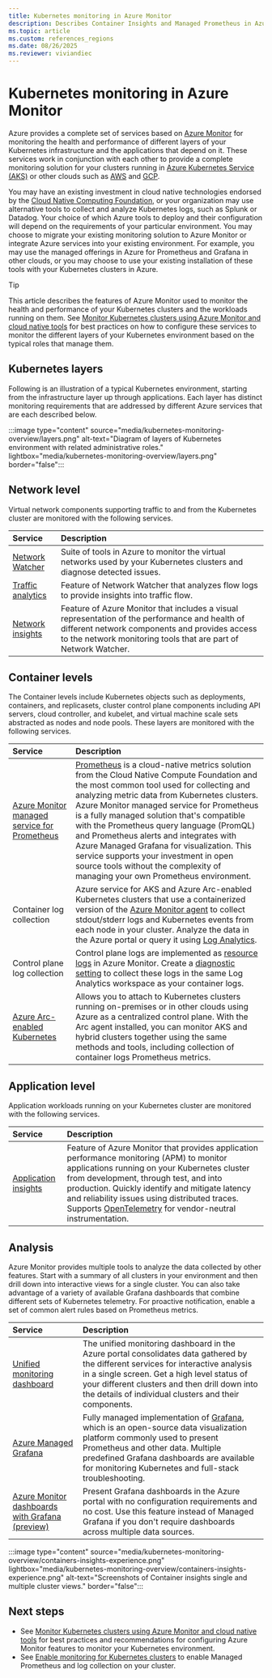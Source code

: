 ```yaml
---
title: Kubernetes monitoring in Azure Monitor
description: Describes Container Insights and Managed Prometheus in Azure Monitor, which work together to monitor your Kubernetes clusters.
ms.topic: article
ms.custom: references_regions
ms.date: 08/26/2025
ms.reviewer: viviandiec
---
```


# Kubernetes monitoring in Azure Monitor

Azure provides a complete set of services based on [Azure Monitor](../fundamentals/overview.md) for monitoring the health and performance of different layers of your Kubernetes infrastructure and the applications that depend on it. These services work in conjunction with each other to provide a complete monitoring solution for your clusters running in [Azure Kubernetes Service (AKS)](/azure/aks/intro-kubernetes) or other clouds such as [AWS](https://aws.amazon.com/kubernetes/) and [GCP](https://cloud.google.com/kubernetes-engine). 

You may have an existing investment in cloud native technologies endorsed by the [Cloud Native Computing Foundation](https://www.cncf.io/), or your organization may use alternative tools to collect and analyze Kubernetes logs, such as Splunk or Datadog. Your choice of which Azure tools to deploy and their configuration will depend on the requirements of your particular environment. You may choose to migrate your existing monitoring solution to Azure Monitor or integrate Azure services into your existing environment. For example, you may use the managed offerings in Azure for Prometheus and Grafana in other clouds, or you may choose to use your existing installation of these tools with your Kubernetes clusters in Azure. 

> [!TIP]
> This article describes the features of Azure Monitor used to monitor the health and performance of your Kubernetes clusters and the workloads running on them. See [Monitor Kubernetes clusters using Azure Monitor and cloud native tools](./monitor-kubernetes.md) for best practices on how to configure these services to monitor the different layers of your Kubernetes environment based on the typical roles that manage them.


## Kubernetes layers
Following is an illustration of a typical Kubernetes environment, starting from the infrastructure layer up through applications. Each layer has distinct monitoring requirements that are addressed by different Azure services that are each described below.

:::image type="content" source="media/kubernetes-monitoring-overview/layers.png" alt-text="Diagram of layers of Kubernetes environment with related administrative roles." lightbox="media/kubernetes-monitoring-overview/layers.png"  border="false":::

## Network level
Virtual network components supporting traffic to and from the Kubernetes cluster are monitored with the following services.

| Service | Description |
|:---|:---|
| [Network Watcher](/azure/network-watcher/network-watcher-monitoring-overview) | Suite of tools in Azure to monitor the virtual networks used by your Kubernetes clusters and diagnose detected issues. |
| [Traffic analytics](/azure/network-watcher/traffic-analytics) | Feature of Network Watcher that analyzes flow logs to provide insights into traffic flow. | 
| [Network insights](/azure/network-watcher/network-insights-overview) | Feature of Azure Monitor that includes a visual representation of the performance and health of different network components and provides access to the network monitoring tools that are part of Network Watcher. |

## Container levels
The Container levels include Kubernetes objects such as deployments, containers, and replicasets, cluster control plane components including API servers, cloud controller, and kubelet, and virtual machine scale sets abstracted as nodes and node pools. These layers are monitored with the following services.

| Service | Description |
|:---|:---|
| [Azure Monitor managed service for Prometheus](../essentials/prometheus-metrics-overview.md) | [Prometheus](https://prometheus.io) is a cloud-native metrics solution from the Cloud Native Compute Foundation and the most common tool used for collecting and analyzing metric data from Kubernetes clusters. Azure Monitor managed service for Prometheus is a fully managed solution that's compatible with the Prometheus query language (PromQL) and Prometheus alerts and integrates with Azure Managed Grafana for visualization. This service supports your investment in open source tools without the complexity of managing your own Prometheus environment. |
| Container log collection | Azure service for AKS and Azure Arc-enabled Kubernetes clusters that use a containerized version of the [Azure Monitor agent](../agents/agents-overview.md) to collect stdout/stderr logs and Kubernetes events from each node in your cluster. Analyze the data in the Azure portal or query it using [Log Analytics](../logs/log-analytics-overview.md).   |
| Control plane log collection | Control plane logs are implemented as [resource logs](../platform/resource-logs.md) in Azure Monitor. Create a [diagnostic setting](../platform/diagnostic-settings.md) to collect these logs in the same Log Analytics workspace as your container logs. | 
| [Azure Arc-enabled Kubernetes](container-insights-enable-arc-enabled-clusters.md) | Allows you to attach to Kubernetes clusters running on-premises or in other clouds using Azure as a centralized control plane. With the Arc agent installed, you can monitor AKS and hybrid clusters together using the same methods and tools, including collection of container logs Prometheus metrics. |


## Application level
Application workloads running on your Kubernetes cluster are monitored with the following services.

| Service | Description |
|:---|:---|
| [Application insights](../app/app-insights-overview.md) |  Feature of Azure Monitor that provides application performance monitoring (APM) to monitor applications running on your Kubernetes cluster from development, through test, and into production. Quickly identify and mitigate latency and reliability issues using distributed traces. Supports [OpenTelemetry](../app/opentelemetry-overview.md#opentelemetry) for vendor-neutral instrumentation. |

## Analysis
Azure Monitor provides multiple tools to analyze the data collected by other features. Start with a summary of all clusters in your environment and then drill down into interactive views for a single cluster. You can also take advantage of a variety of available Grafana dashboards that combine different sets of Kubernetes telemetry. For proactive notification, enable a set of common alert rules based on Prometheus metrics.

| Service | Description |
|:---|:---|
| [Unified monitoring dashboard](./container-insights-analyze.md) | The unified monitoring dashboard in the Azure portal consolidates data gathered by the different services for interactive analysis in a single screen. Get a high level status of your different clusters and then drill down into the details of individual clusters and their components.  |
| [Azure Managed Grafana](/azure/managed-grafana/overview) | Fully managed implementation of [Grafana](https://grafana.com/), which is an open-source data visualization platform commonly used to present Prometheus and other data. Multiple predefined Grafana dashboards are available for monitoring Kubernetes and full-stack troubleshooting.|
| [Azure Monitor dashboards with Grafana (preview)](../visualize/visualize-grafana-overview.md) | Present Grafana dashboards in the Azure portal with no configuration requirements and no cost. Use this feature instead of Managed Grafana if you don't require dashboards across multiple data sources. |

:::image type="content" source="media/kubernetes-monitoring-overview/containers-insights-experience.png" lightbox="media/kubernetes-monitoring-overview/containers-insights-experience.png" alt-text="Screenshots of Container insights single and multiple cluster views." border="false":::



## Next steps

- See [Monitor Kubernetes clusters using Azure Monitor and cloud native tools](./monitor-kubernetes.md) for best practices and recommendations for configuring Azure Monitor features to monitor your Kubernetes environment.
- See [Enable monitoring for Kubernetes clusters](kubernetes-monitoring-enable.md) to enable Managed Prometheus and log collection on your cluster.


